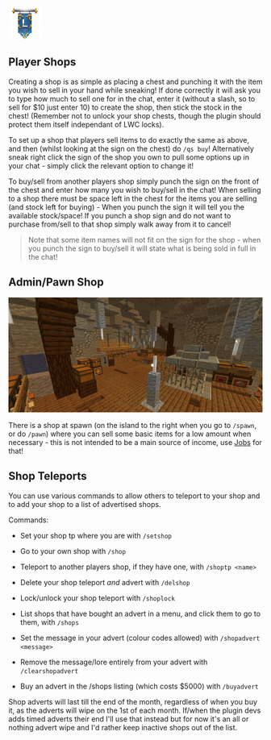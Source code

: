 ![ribbon](L-ribbon.png) 

## Player Shops

Creating a shop is as simple as placing a chest and punching it with the item you wish to sell in your hand while sneaking!
If done correctly it will ask you to type how much to sell one for in the chat, enter it (without a slash, so to sell for $10 just enter 10) to create the shop, then stick the stock in the chest! (Remember not to unlock your shop chests, though the plugin should protect them itself independant of LWC locks).

To set up a shop that players sell items to do exactly the same as above, and then (whilst looking at the sign on the chest) do `/qs buy`! Alternatively sneak right click the sign of the shop you own to pull some options up in your chat - simply click the relevant option to change it!

To buy/sell from another players shop simply punch the sign on the front of the chest and enter how many you wish to buy/sell in the chat! When selling to a shop there must be space left in the chest for the items you are selling (and stock left for buying) - When you punch the sign it will tell you the available stock/space!
If you punch a shop sign and do not want to purchase from/sell to that shop simply walk away from it to cancel!

>Note that some item names will not fit on the sign for the shop - when you punch the sign to buy/sell it will state what is being sold in full in the chat!

## Admin/Pawn Shop

![admin](images/ashop.png)

There is a shop at spawn (on the island to the right when you go to `/spawn`, or do `/pawn`) where you can sell some basic items for a low amount when necessary - this is not intended to be a main source of income, use [Jobs](money.md) for that!


## Shop Teleports

You can use various commands to allow others to teleport to your shop and to add your shop to a list of advertised shops.

Commands:
- Set your shop tp where you are with `/setshop`
- Go to your own shop with `/shop`
- Teleport to another players shop, if they have one, with `/shoptp <name>`
- Delete your shop teleport *and* advert with `/delshop`
- Lock/unlock your shop teleport with `/shoplock`

- List shops that have bought an advert in a menu, and click them to go to them, with `/shops`
- Set the message in your advert (colour codes allowed) with `/shopadvert <message>`
- Remove the message/lore entirely from your advert with `/clearshopadvert`
- Buy an advert in the /shops listing (which costs $5000) with `/buyadvert`

Shop adverts will last till the end of the month, regardless of when you buy it, as the adverts will wipe on the 1st of each month. If/when the plugin devs adds timed adverts their end I'll use that instead but for now it's an all or nothing advert wipe and I'd rather keep inactive shops out of the list.
